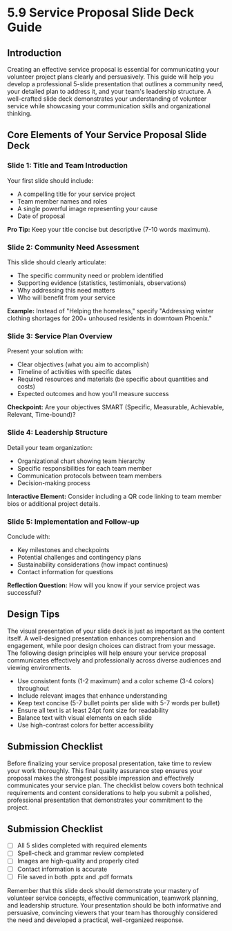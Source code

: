 # 5.9  Service Proposal Slide Deck Guide

## Introduction
Creating an effective service proposal is essential for communicating your volunteer project plans clearly and persuasively. This guide will help you develop a professional 5-slide presentation that outlines a community need, your detailed plan to address it, and your team's leadership structure. A well-crafted slide deck demonstrates your understanding of volunteer service while showcasing your communication skills and organizational thinking.

## Core Elements of Your Service Proposal Slide Deck

### Slide 1: Title and Team Introduction
Your first slide should include:
- A compelling title for your service project
- Team member names and roles
- A single powerful image representing your cause
- Date of proposal

**Pro Tip:** Keep your title concise but descriptive (7-10 words maximum).

### Slide 2: Community Need Assessment
This slide should clearly articulate:
- The specific community need or problem identified
- Supporting evidence (statistics, testimonials, observations)
- Why addressing this need matters
- Who will benefit from your service

**Example:** Instead of "Helping the homeless," specify "Addressing winter clothing shortages for 200+ unhoused residents in downtown Phoenix."

### Slide 3: Service Plan Overview
Present your solution with:
- Clear objectives (what you aim to accomplish)
- Timeline of activities with specific dates
- Required resources and materials (be specific about quantities and costs)
- Expected outcomes and how you'll measure success

**Checkpoint:** Are your objectives SMART (Specific, Measurable, Achievable, Relevant, Time-bound)?

### Slide 4: Leadership Structure
Detail your team organization:
- Organizational chart showing team hierarchy
- Specific responsibilities for each team member
- Communication protocols between team members
- Decision-making process

**Interactive Element:** Consider including a QR code linking to team member bios or additional project details.

### Slide 5: Implementation and Follow-up
Conclude with:
- Key milestones and checkpoints
- Potential challenges and contingency plans
- Sustainability considerations (how impact continues)
- Contact information for questions

**Reflection Question:** How will you know if your service project was successful?

## Design Tips
The visual presentation of your slide deck is just as important as the content itself. A well-designed presentation enhances comprehension and engagement, while poor design choices can distract from your message. The following design principles will help ensure your service proposal communicates effectively and professionally across diverse audiences and viewing environments.

- Use consistent fonts (1-2 maximum) and a color scheme (3-4 colors) throughout
- Include relevant images that enhance understanding
- Keep text concise (5-7 bullet points per slide with 5-7 words per bullet)
- Ensure all text is at least 24pt font size for readability
- Balance text with visual elements on each slide
- Use high-contrast colors for better accessibility

## Submission Checklist
Before finalizing your service proposal presentation, take time to review your work thoroughly. This final quality assurance step ensures your proposal makes the strongest possible impression and effectively communicates your service plan. The checklist below covers both technical requirements and content considerations to help you submit a polished, professional presentation that demonstrates your commitment to the project.

## Submission Checklist
- [ ] All 5 slides completed with required elements
- [ ] Spell-check and grammar review completed
- [ ] Images are high-quality and properly cited
- [ ] Contact information is accurate
- [ ] File saved in both .pptx and .pdf formats

Remember that this slide deck should demonstrate your mastery of volunteer service concepts, effective communication, teamwork planning, and leadership structure. Your presentation should be both informative and persuasive, convincing viewers that your team has thoroughly considered the need and developed a practical, well-organized response.